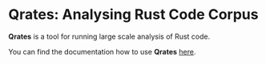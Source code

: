 # Qrates: Analysing Rust Code Corpus

**Qrates** is a tool for running large scale analysis of Rust code.

You can find the documentation how to use **Qrates** [here](rust-corpus.github.com).
